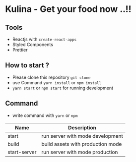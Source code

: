 # Kulina - Get your food now ..!!

## Tools

+ Reactjs with `create-react-apps`
+ Styled Components
+ Prettier

## How to start ?

+ Please clone this repository `git clone`
+ use Command `yarn install` or `npm install`
+ `yarn start` or `npm start` for running development

## Command 

+ write command with `yarn` or `npm`

| Name | Description |
|------------|------------------------------------|
| start | run server with mode development |
| build | build assets with production mode |
| start-server | run server with mode production |
